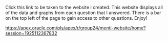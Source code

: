 Click this link to be taken to the website I created. This website displays all of the data and graphs from each question that I 
answered. There is a bar on the top left of the page to gain access to other questions. Enjoy!


https://apex.oracle.com/pls/apex/r/group24/menti-website/home?session=1925112367832 
